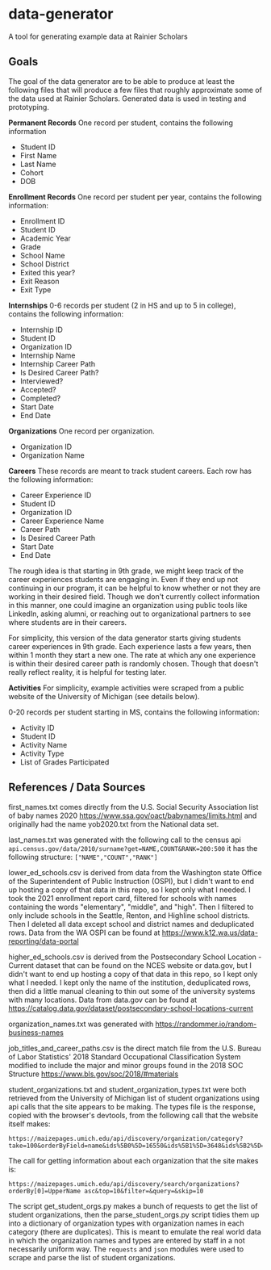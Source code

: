 # data-generator

A tool for generating example data at Rainier Scholars

## Goals

The goal of the data generator are to be able to produce at least the following files that will produce a few files that roughly approximate some of the data used at Rainier Scholars. Generated data is used in testing and prototyping.

**Permanent Records**
One record per student, contains the following information

- Student ID
- First Name
- Last Name
- Cohort
- DOB

**Enrollment Records**
One record per student per year, contains the following information:

- Enrollment ID
- Student ID
- Academic Year
- Grade
- School Name
- School District
- Exited this year?
- Exit Reason
- Exit Type

**Internships**
0-6 records per student (2 in HS and up to 5 in college), contains the following information:

- Internship ID
- Student ID
- Organization ID
- Internship Name
- Internship Career Path
- Is Desired Career Path?
- Interviewed?
- Accepted?
- Completed?
- Start Date
- End Date

**Organizations**
One record per organization.

- Organization ID
- Organization Name

**Careers**
These records are meant to track student careers. Each row has the following information:

- Career Experience ID
- Student ID
- Organization ID
- Career Experience Name
- Career Path
- Is Desired Career Path
- Start Date
- End Date

The rough idea is that starting in 9th grade, we might keep track of the career experiences students are engaging in. Even if they end up not continuing in our program, it can be helpful to know whether or not they are working in their desired field. Though we don't currently collect information in this manner, one could imagine an organization using public tools like LinkedIn, asking alumni, or reaching out to organizational partners to see where students are in their careers. 

For simplicity, this version of the data generator starts giving students career experiences in 9th grade. Each experience lasts a few years, then within 1 month they start a new one. The rate at which any one experience is within their desired career path is randomly chosen. Though that doesn't really reflect reality, it is helpful for testing later.

**Activities**
For simplicity, example activities were scraped from a public website of the University of Michigan (see details below).

0-20 records per student starting in MS, contains the following information:

- Activity ID
- Student ID
- Activity Name
- Activity Type
- List of Grades Participated

## References / Data Sources

first_names.txt comes directly from the U.S. Social Security Association list of baby names 2020 https://www.ssa.gov/oact/babynames/limits.html and originally had the name yob2020.txt from the National data set.

last_names.txt was generated with the following call to the census api
`api.census.gov/data/2010/surname?get=NAME,COUNT&RANK=200:500`
it has the following structure:
`["NAME","COUNT","RANK"]`

lower_ed_schools.csv is derived from data from the Washington state Office of the Superintendent of Public Instruction (OSPI), but I didn't want to end up hosting a copy of that data in this repo, so I kept only what I needed. I took the 2021 enrollment report card, filtered for schools with names containing the words "elementary", "middle", and "high". Then I filtered to only include schools in the Seattle, Renton, and Highline school districts. Then I deleted all data except school and district names and deduplicated rows. Data from the WA OSPI can be found at https://www.k12.wa.us/data-reporting/data-portal

higher_ed_schools.csv is derived from the Postsecondary School Location - Current dataset that can be found on the NCES website or data.gov, but I didn't want to end up hosting a copy of that data in this repo, so I kept only what I needed. I kept only the name of the institution, deduplicated rows, then did a little manual cleaning to thin out some of the university systems with many locations. Data from data.gov can be found at https://catalog.data.gov/dataset/postsecondary-school-locations-current

organization_names.txt was generated with https://randommer.io/random-business-names 

job_titles_and_career_paths.csv is the direct match file from the U.S. Bureau of Labor Statistics' 2018 Standard Occupational Classification System modified to include the major and minor groups found in the 2018 SOC Structure https://www.bls.gov/soc/2018/#materials 


student_organizations.txt and student_organization_types.txt were both retrieved from the University of Michigan list of student organizations using api calls that the site appears to be making. The types file is the response, copied with the browser's devtools, from the following call that the website itself makes:
```
https://maizepages.umich.edu/api/discovery/organization/category?take=100&orderByField=name&ids%5B0%5D=16550&ids%5B1%5D=3648&ids%5B2%5D=3649&ids%5B3%5D=3650&ids%5B4%5D=3651&ids%5B5%5D=3652&ids%5B6%5D=3653&ids%5B7%5D=3654&ids%5B8%5D=3655&ids%5B9%5D=3656&ids%5B10%5D=3657&ids%5B11%5D=3658&ids%5B12%5D=3659&ids%5B13%5D=3660&ids%5B14%5D=3693&ids%5B15%5D=4212&ids%5B16%5D=4568&ids%5B17%5D=8247&ids%5B18%5D=8248&ids%5B19%5D=8249&ids%5B20%5D=8250
```
The call for getting information about each organization that the site makes is:
```
https://maizepages.umich.edu/api/discovery/search/organizations?orderBy[0]=UpperName asc&top=10&filter=&query=&skip=10
```
The script get_student_orgs.py makes a bunch of requests to get the list of student organizations, then the parse_student_orgs.py script tidies them up into a dictionary of organization types with organization names in each category (there are duplicates). This is meant to emulate the real world data in which the organization names and types are entered by staff in a not necessarily uniform way. The `requests` and `json` modules were used to scrape and parse the list of student organizations. 

